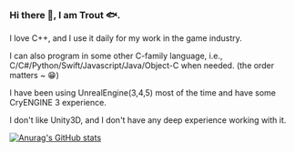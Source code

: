 ### Hi there 👋, I am Trout 🐟.

I love C++, and I use it daily for my work in the game industry.

I can also program in some other C-family language, i.e., C/C#/Python/Swift/Javascript/Java/Object-C when needed. (the order matters ~ 😁)

I have been using UnrealEngine(3,4,5) most of the time and have some CryENGINE 3 experience.

I don't like Unity3D, and I don't have any deep experience working with it.

[![Anurag's GitHub stats](https://github-readme-stats.vercel.app/api?username=troutzhang)](https://github.com/anuraghazra/github-readme-stats)

<!--
**TroutZhang/TroutZhang** is a ✨ _special_ ✨ repository because its `README.md` (this file) appears on your GitHub profile.

Here are some ideas to get you started:

- 🔭 I’m currently working on ...
- 🌱 I’m currently learning ...
- 👯 I’m looking to collaborate on ...
- 🤔 I’m looking for help with ...
- 💬 Ask me about ...
- 📫 How to reach me: ...
- 😄 Pronouns: ...
- ⚡ Fun fact: ...
-->
